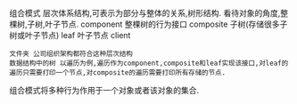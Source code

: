 
组合模式
    层次体系结构,可表示为部分与整体的关系,树形结构.
    看待对象的角度,整棵树,子树,叶子节点.
    component   整棵树的行为接口
    composite   子树(存储很多子树或叶子节点)
    leaf        叶子节点
    client

    文件夹 公司组织架构都符合这种层次结构
    数据结构中的树 以遍历为例,遍历作为component,composite和leaf实现该接口,对leaf的遍历只需要打印一个节点,对composite的遍历需要打印所有存储的节点.
组合模式将多种行为作用于一个对象或者该对象的集合.